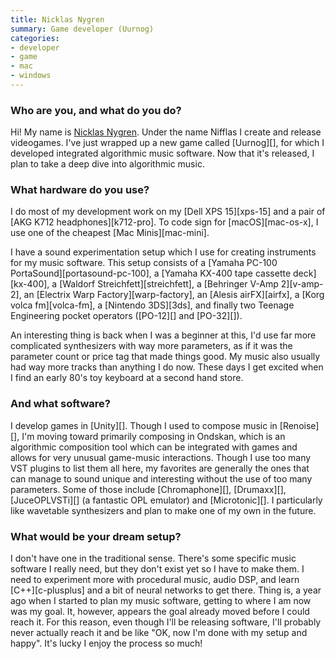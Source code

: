 ```yaml
---
title: Nicklas Nygren
summary: Game developer (Uurnog)
categories:
- developer
- game
- mac
- windows
---
```


### Who are you, and what do you do?

Hi! My name is [Nicklas Nygren](http://nifflas.ni2.se/ "Nicklas' website."). Under the name Nifflas I create and release videogames. I've just wrapped up a new game called [Uurnog][], for which I developed integrated algorithmic music software. Now that it's released, I plan to take a deep dive into algorithmic music.

### What hardware do you use?

I do most of my development work on my [Dell XPS 15][xps-15] and a pair of [AKG K712 headphones][k712-pro]. To code sign for [macOS][mac-os-x], I use one of the cheapest [Mac Minis][mac-mini].

I have a sound experimentation setup which I use for creating instruments for my music software. This setup consists of a [Yamaha PC-100 PortaSound][portasound-pc-100], a [Yamaha KX-400 tape cassette deck][kx-400], a [Waldorf Streichfett][streichfett], a [Behringer V-Amp 2][v-amp-2], an [Electrix Warp Factory][warp-factory], an [Alesis airFX][airfx], a [Korg volca fm][volca-fm], a [Nintendo 3DS][3ds], and finally two Teenage Engineering pocket operators ([PO-12][] and [PO-32][]).

An interesting thing is back when I was a beginner at this, I'd use far more complicated synthesizers with way more parameters, as if it was the parameter count or price tag that made things good. My music also usually had way more tracks than anything I do now. These days I get excited when I find an early 80's toy keyboard at a second hand store.

### And what software?

I develop games in [Unity][]. Though I used to compose music in [Renoise][], I'm moving toward primarily composing in Ondskan, which is an algorithmic composition tool which can be integrated with games and allows for very unusual game-music interactions. Though I use too many VST plugins to list them all here, my favorites are generally the ones that can manage to sound unique and interesting without the use of too many parameters. Some of those include [Chromaphone][], [Drumaxx][], [JuceOPLVSTi][] (a fantastic OPL emulator) and [Microtonic][]. I particularly like wavetable synthesizers and plan to make one of my own in the future.

### What would be your dream setup?

I don't have one in the traditional sense. There's some specific music software I really need, but they don't exist yet so I have to make them. I need to experiment more with procedural music, audio DSP, and learn [C++][c-plusplus] and a bit of neural networks to get there. Thing is, a year ago when I started to plan my music software, getting to where I am now was my goal. It, however, appears the goal already moved before I could reach it. For this reason, even though I'll be releasing software, I'll probably never actually reach it and be like "OK, now I'm done with my setup and happy". It's lucky I enjoy the process so much!